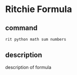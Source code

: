 # Ritchie Formula

## command

```bash
rit python math sum numbers
```

## description

description of formula
